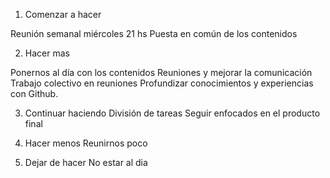 1.	Comenzar a hacer

Reunión semanal miércoles 21 hs
Puesta en común de los contenidos

2.	Hacer mas

Ponernos al día con los contenidos
Reuniones y  mejorar la comunicación
Trabajo colectivo en reuniones
Profundizar conocimientos y  experiencias con Github.

3.	Continuar haciendo
División de tareas
Seguir enfocados en el producto final

4.	Hacer menos
Reunirnos poco

5.	Dejar de hacer
No estar al dia

